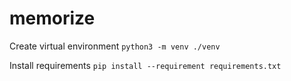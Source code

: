 # memorize

Create virtual environment
`python3 -m venv ./venv`

Install requirements
`pip install --requirement requirements.txt`